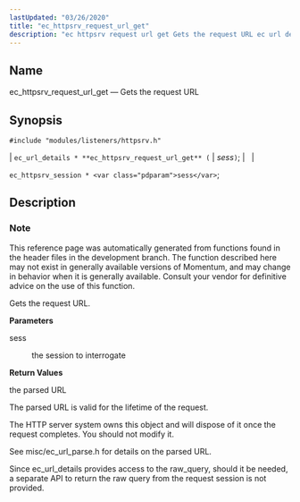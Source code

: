 ```yaml
---
lastUpdated: "03/26/2020"
title: "ec_httpsrv_request_url_get"
description: "ec httpsrv request url get Gets the request URL ec url details ec httpsrv request url get sess ec httpsrv session sess This reference page was automatically generated from functions found in the header files in the development branch The function described here may not exist in generally available versions..."
---
```


<a name="apis.ec_httpsrv_request_url_get"></a> 
## Name

ec_httpsrv_request_url_get — Gets the request URL

## Synopsis

`#include "modules/listeners/httpsrv.h"`

| `ec_url_details * **ec_httpsrv_request_url_get** (` | <var class="pdparam">sess</var>`)`; |   |

`ec_httpsrv_session * <var class="pdparam">sess</var>`;<a name="idp52932224"></a> 
## Description

### Note

This reference page was automatically generated from functions found in the header files in the development branch. The function described here may not exist in generally available versions of Momentum, and may change in behavior when it is generally available. Consult your vendor for definitive advice on the use of this function.

Gets the request URL.

**<a name="idp52935072"></a> Parameters**

<dl class="variablelist">

<dt>sess</dt>

<dd>

the session to interrogate

</dd>

</dl>

**<a name="idp52937808"></a> Return Values**

the parsed URL

The parsed URL is valid for the lifetime of the request.

The HTTP server system owns this object and will dispose of it once the request completes. You should not modify it.

See misc/ec_url_parse.h for details on the parsed URL.

Since ec_url_details provides access to the raw_query, should it be needed, a separate API to return the raw query from the request session is not provided.